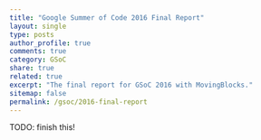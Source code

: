 ```yaml
---
title: "Google Summer of Code 2016 Final Report"
layout: single
type: posts
author_profile: true
comments: true
category: GSoC
share: true
related: true
excerpt: "The final report for GSoC 2016 with MovingBlocks."
sitemap: false
permalink: /gsoc/2016-final-report
---
```


TODO: finish this!